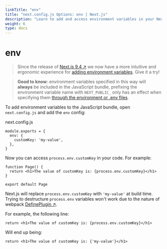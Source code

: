```yaml
---
linkTitle: "env"
title: "next.config.js Options: env | Next.js"
description: "Learn to add and access environment variables in your Next.js application at build time."
weight: 6
type: docs
---
```


# env

> Since the release of [Next.js 9.4 ↗](https://nextjs.org/blog/next-9-4) we now have a more intuitive and ergonomic experience for [adding environment variables](/nextjs/13.5/using-pages-router/building-your-application/configuring/environment-variables). Give it a try!
> 

> **Good to know**: environment variables specified in this way will **always** be included in the JavaScript bundle, prefixing the environment variable name with `NEXT_PUBLIC_` only has an effect when specifying them [through the environment or .env files](/nextjs/13.5/using-pages-router/building-your-application/configuring/environment-variables).
> 

To add environment variables to the JavaScript bundle, open `next.config.js` and add the `env` config:


next.config.js
```
module.exports = {
  env: {
    customKey: 'my-value',
  },
}
```

Now you can access `process.env.customKey` in your code. For example:

```
function Page() {
  return <h1>The value of customKey is: {process.env.customKey}</h1>
}
 
export default Page
```

Next.js will replace `process.env.customKey` with `'my-value'` at build time. Trying to destructure `process.env` variables won't work due to the nature of webpack [DefinePlugin ↗](https://webpack.js.org/plugins/define-plugin/).

For example, the following line:

```
return <h1>The value of customKey is: {process.env.customKey}</h1>
```

Will end up being:

```
return <h1>The value of customKey is: {'my-value'}</h1>
```
